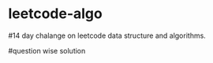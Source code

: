 # leetcode-algo

#14 day chalange on leetcode data structure and algorithms.

#question wise solution
